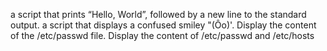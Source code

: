  a script that prints “Hello, World”, followed by a new line to the standard output.
a script that displays a confused smiley "(Ôo)'.
Display the content of the /etc/passwd file.
Display the content of /etc/passwd and /etc/hosts
